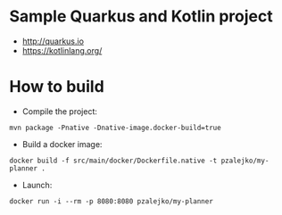 # Sample Quarkus and Kotlin project
- http://quarkus.io
- https://kotlinlang.org/

# How to build

- Compile the project: 

``mvn package -Pnative -Dnative-image.docker-build=true``

- Build a docker image:

``docker build -f src/main/docker/Dockerfile.native -t pzalejko/my-planner .``

- Launch:

``docker run -i --rm -p 8080:8080 pzalejko/my-planner``

